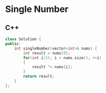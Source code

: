 Single Number
==========

## C++


```cpp
class Solution {
public:
    int singleNumber(vector<int>& nums) {
        int result = nums[0];
        for(int i(1); i < nums.size(); ++i)
        {
            result ^= nums[i];
        }
        return result;
    }
};
```
